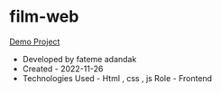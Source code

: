 # film-web
[Demo Project](https://pouria-farahani-developer.github.io/Accordion-Menu-By-React/)
- Developed by fateme adandak
- Created - 2022-11-26
-  Technologies Used - Html , css , js 
 Role - Frontend
